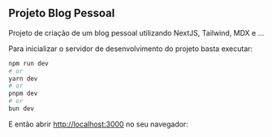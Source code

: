 
## Projeto Blog Pessoal

Projeto de criação de um blog pessoal utilizando NextJS, Tailwind, MDX e ...

Para inicializar o servidor de desenvolvimento do projeto basta executar:
```bash
npm run dev
# or
yarn dev
# or
pnpm dev
# or
bun dev
```

E então abrir [http://localhost:3000](http://localhost:3000) no seu navegador:

